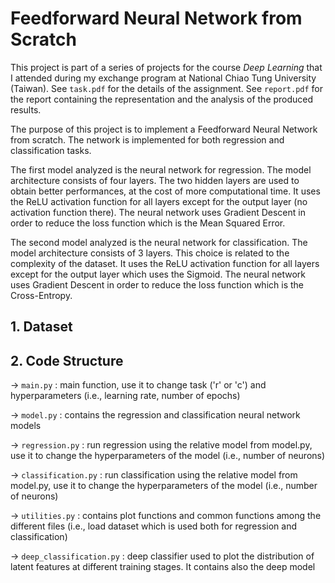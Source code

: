 # Feedforward Neural Network from Scratch

This project is part of a series of projects for the course _Deep Learning_ that I attended during my exchange program at National Chiao Tung University (Taiwan). See `task.pdf` for the details of the assignment. See `report.pdf` for the report containing the representation and the analysis of the produced results.

The purpose of this project is to implement a Feedforward Neural Network from scratch. The network is implemented for both regression and classification tasks.

The first model analyzed is the neural network for regression. The model architecture consists of four layers. The two hidden layers are used to obtain better performances, at the cost of more computational time. It uses the ReLU activation function for all layers except for the output layer (no activation function there). The neural network uses Gradient Descent in order to reduce the loss function which is the Mean Squared Error.

The second model analyzed is the neural network for classification. The model architecture consists of 3 layers. This choice is related to the complexity of the dataset. It uses the ReLU activation function for all layers except for the output layer which uses the Sigmoid. The neural network uses Gradient Descent in order to reduce the loss function which is the Cross-Entropy.

## 1. Dataset

## 2. Code Structure

-> `main.py` : main function, use it to change task ('r' or 'c') and hyperparameters (i.e., learning rate, number of epochs)

-> `model.py` : contains the regression and classification neural network models

-> `regression.py` : run regression using the relative model from model.py, use it to change the hyperparameters of the model (i.e., number of neurons)

-> `classification.py` : run classification using the relative model from model.py, use it to change the hyperparameters of the model (i.e., number of neurons)

-> `utilities.py` : contains plot functions and common functions among the different files (i.e., load dataset which is used both for regression and classification)

-> `deep_classification.py` : deep classifier used to plot the distribution of latent features at different training stages. It contains also the deep model
